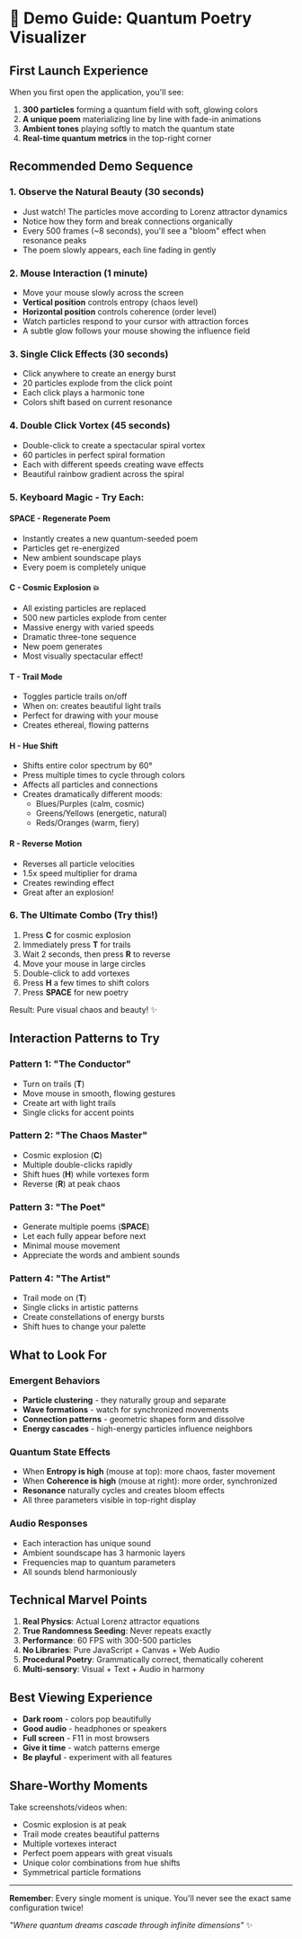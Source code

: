 # 🎨 Demo Guide: Quantum Poetry Visualizer

## First Launch Experience

When you first open the application, you'll see:
1. **300 particles** forming a quantum field with soft, glowing colors
2. **A unique poem** materializing line by line with fade-in animations
3. **Ambient tones** playing softly to match the quantum state
4. **Real-time quantum metrics** in the top-right corner

## Recommended Demo Sequence

### 1. **Observe the Natural Beauty** (30 seconds)
- Just watch! The particles move according to Lorenz attractor dynamics
- Notice how they form and break connections organically
- Every 500 frames (~8 seconds), you'll see a "bloom" effect when resonance peaks
- The poem slowly appears, each line fading in gently

### 2. **Mouse Interaction** (1 minute)
- Move your mouse slowly across the screen
- **Vertical position** controls entropy (chaos level)
- **Horizontal position** controls coherence (order level)
- Watch particles respond to your cursor with attraction forces
- A subtle glow follows your mouse showing the influence field

### 3. **Single Click Effects** (30 seconds)
- Click anywhere to create an energy burst
- 20 particles explode from the click point
- Each click plays a harmonic tone
- Colors shift based on current resonance

### 4. **Double Click Vortex** (45 seconds)
- Double-click to create a spectacular spiral vortex
- 60 particles in perfect spiral formation
- Each with different speeds creating wave effects
- Beautiful rainbow gradient across the spiral

### 5. **Keyboard Magic** - Try Each:

#### **SPACE** - Regenerate Poem
- Instantly creates a new quantum-seeded poem
- Particles get re-energized
- New ambient soundscape plays
- Every poem is completely unique

#### **C** - Cosmic Explosion 💥
- All existing particles are replaced
- 500 new particles explode from center
- Massive energy with varied speeds
- Dramatic three-tone sequence
- New poem generates
- Most visually spectacular effect!

#### **T** - Trail Mode
- Toggles particle trails on/off
- When on: creates beautiful light trails
- Perfect for drawing with your mouse
- Creates ethereal, flowing patterns

#### **H** - Hue Shift
- Shifts entire color spectrum by 60°
- Press multiple times to cycle through colors
- Affects all particles and connections
- Creates dramatically different moods:
  - Blues/Purples (calm, cosmic)
  - Greens/Yellows (energetic, natural)
  - Reds/Oranges (warm, fiery)

#### **R** - Reverse Motion
- Reverses all particle velocities
- 1.5x speed multiplier for drama
- Creates rewinding effect
- Great after an explosion!

### 6. **The Ultimate Combo** (Try this!)
1. Press **C** for cosmic explosion
2. Immediately press **T** for trails
3. Wait 2 seconds, then press **R** to reverse
4. Move your mouse in large circles
5. Double-click to add vortexes
6. Press **H** a few times to shift colors
7. Press **SPACE** for new poetry

Result: Pure visual chaos and beauty! ✨

## Interaction Patterns to Try

### Pattern 1: "The Conductor"
- Turn on trails (**T**)
- Move mouse in smooth, flowing gestures
- Create art with light trails
- Single clicks for accent points

### Pattern 2: "The Chaos Master"
- Cosmic explosion (**C**)
- Multiple double-clicks rapidly
- Shift hues (**H**) while vortexes form
- Reverse (**R**) at peak chaos

### Pattern 3: "The Poet"
- Generate multiple poems (**SPACE**)
- Let each fully appear before next
- Minimal mouse movement
- Appreciate the words and ambient sounds

### Pattern 4: "The Artist"
- Trail mode on (**T**)
- Single clicks in artistic patterns
- Create constellations of energy bursts
- Shift hues to change your palette

## What to Look For

### Emergent Behaviors
- **Particle clustering** - they naturally group and separate
- **Wave formations** - watch for synchronized movements
- **Connection patterns** - geometric shapes form and dissolve
- **Energy cascades** - high-energy particles influence neighbors

### Quantum State Effects
- When **Entropy is high** (mouse at top): more chaos, faster movement
- When **Coherence is high** (mouse at right): more order, synchronized
- **Resonance** naturally cycles and creates bloom effects
- All three parameters visible in top-right display

### Audio Responses
- Each interaction has unique sound
- Ambient soundscape has 3 harmonic layers
- Frequencies map to quantum parameters
- All sounds blend harmoniously

## Technical Marvel Points

1. **Real Physics**: Actual Lorenz attractor equations
2. **True Randomness Seeding**: Never repeats exactly
3. **Performance**: 60 FPS with 300-500 particles
4. **No Libraries**: Pure JavaScript + Canvas + Web Audio
5. **Procedural Poetry**: Grammatically correct, thematically coherent
6. **Multi-sensory**: Visual + Text + Audio in harmony

## Best Viewing Experience

- **Dark room** - colors pop beautifully
- **Good audio** - headphones or speakers
- **Full screen** - F11 in most browsers
- **Give it time** - watch patterns emerge
- **Be playful** - experiment with all features

## Share-Worthy Moments

Take screenshots/videos when:
- Cosmic explosion is at peak
- Trail mode creates beautiful patterns  
- Multiple vortexes interact
- Perfect poem appears with great visuals
- Unique color combinations from hue shifts
- Symmetrical particle formations

---

**Remember**: Every single moment is unique. You'll never see the exact same configuration twice!

*"Where quantum dreams cascade through infinite dimensions"* ✨
